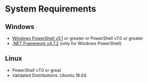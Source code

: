 # System Requirements

## Windows

* [Windows PowerShell v5.1](https://www.microsoft.com/en-us/download/details.aspx?id=54616) or greater or PowerShell v7.0 or greater
* [.NET Framework v4.7.2](https://dotnet.microsoft.com/download/dotnet-framework/net472) \(only for Windows PowerShell\)

## Linux

* PowerShell v7.0 or great
* Validated Distributions: Ubuntu 18.04



